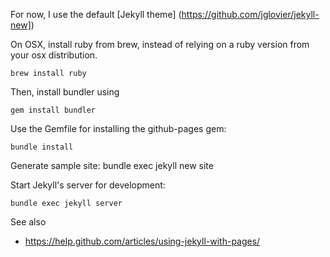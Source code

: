 For now, I use the default [Jekyll theme] (https://github.com/jglovier/jekyll-new])

On OSX, install ruby from brew, instead of relying on a ruby version from your osx distribution.

	brew install ruby

Then, install bundler using

	gem install bundler

Use the Gemfile for installing the github-pages gem:

	bundle install

Generate sample site:
	bundle exec jekyll new site

Start Jekyll's server for development:

	bundle exec jekyll server

See also
- https://help.github.com/articles/using-jekyll-with-pages/


